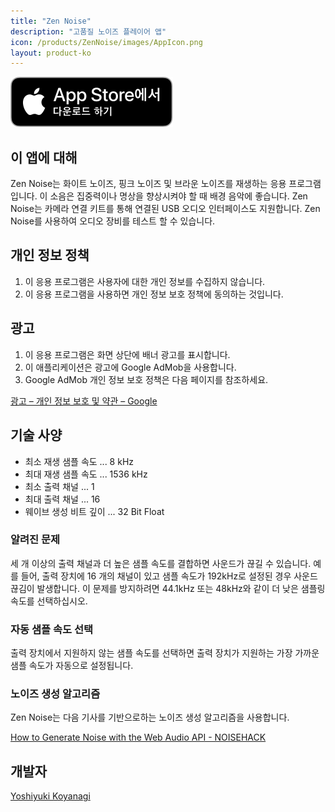 ```yaml
---
title: "Zen Noise"
description: "고품질 노이즈 플레이어 앱"
icon: /products/ZenNoise/images/AppIcon.png
layout: product-ko
---
```


[![Download on the AppStore](/images/AppStoreKR.svg)](https://apps.apple.com/kr/app/zen-noise/id1566647727)

## 이 앱에 대해

Zen Noise는 화이트 노이즈, 핑크 노이즈 및 브라운 노이즈를 재생하는 응용 프로그램입니다. 이 소음은 집중력이나 명상을 향상시켜야 할 때 배경 음악에 좋습니다. Zen Noise는 카메라 연결 키트를 통해 연결된 USB 오디오 인터페이스도 지원합니다. Zen Noise를 사용하여 오디오 장비를 테스트 할 수 있습니다.

## 개인 정보 정책

1. 이 응용 프로그램은 사용자에 대한 개인 정보를 수집하지 않습니다.
2. 이 응용 프로그램을 사용하면 개인 정보 보호 정책에 동의하는 것입니다.

## 광고

1. 이 응용 프로그램은 화면 상단에 배너 광고를 표시합니다.
2. 이 애플리케이션은 광고에 Google AdMob을 사용합니다.
3. Google AdMob 개인 정보 보호 정책은 다음 페이지를 참조하세요.

[광고 – 개인 정보 보호 및 약관 – Google](https://policies.google.com/technologies/ads?hl=ko)

## 기술 사양

- 최소 재생 샘플 속도 ... 8 kHz
- 최대 재생 샘플 속도 ... 1536 kHz
- 최소 출력 채널 ... 1
- 최대 출력 채널 ... 16
- 웨이브 생성 비트 깊이 ... 32 Bit Float

### 알려진 문제

세 개 이상의 출력 채널과 더 높은 샘플 속도를 결합하면 사운드가 끊길 수 있습니다. 예를 들어, 출력 장치에 16 개의 채널이 있고 샘플 속도가 192kHz로 설정된 경우 사운드 끊김이 발생합니다. 이 문제를 방지하려면 44.1kHz 또는 48kHz와 같이 더 낮은 샘플링 속도를 선택하십시오.

### 자동 샘플 속도 선택

출력 장치에서 지원하지 않는 샘플 속도를 선택하면 출력 장치가 지원하는 가장 가까운 샘플 속도가 자동으로 설정됩니다.

### 노이즈 생성 알고리즘

Zen Noise는 다음 기사를 기반으로하는 노이즈 생성 알고리즘을 사용합니다.

[How to Generate Noise with the Web Audio API - NOISEHACK](https://noisehack.com/generate-noise-web-audio-api/)

## 개발자

[Yoshiyuki Koyanagi](https://moutend.github.io/)
